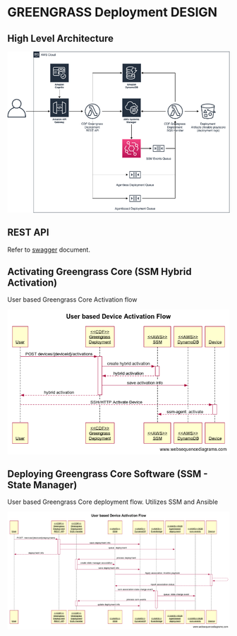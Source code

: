 # GREENGRASS Deployment DESIGN

## High Level Architecture

![hla](images/hla.png)

## REST API

Refer to [swagger](./greengrass-deployment-swagger.md) document.

## Activating Greengrass Core (SSM Hybrid Activation)

User based Greengrass Core Activation flow

![activation](images/activation.png)

## Deploying Greengrass Core Software (SSM - State Manager)

User based Greengrass Core deployment flow. Utilizes SSM and Ansible

![deployment](images/deployment.png)

